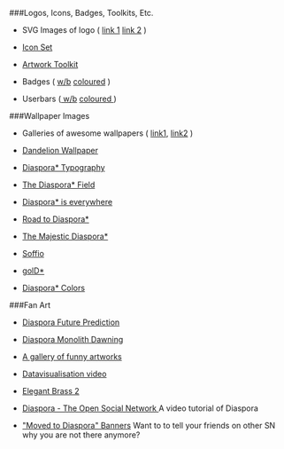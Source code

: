 ###Logos, Icons, Badges, Toolkits, Etc.

*   SVG Images of logo ( [link 1](http://nwlinux.com/diaspora-logo-and-artwork/) [link 2](http://www.littlegreenriver.com/wp-content/uploads/diaspora-logo-1.png) )

*   [Icon Set](http://creativekaizen.deviantart.com/art/Diaspora-Icon-Set-257241499)

* [Artwork Toolkit](http://naesk.deviantart.com/art/Diaspora-Artwork-Toolkit-254178705)

*   Badges ( [w/b](http://naesk.deviantart.com/art/Diaspora-Web-Badges-80x15px-257840696) [coloured](http://naesk.deviantart.com/art/Diaspora-Badges80x15px-Colours-258228537) )

*   Userbars ([ w/b](http://naesk.deviantart.com/art/Diaspora-Userbars-350x19px-257899291) [coloured ](http://naesk.deviantart.com/art/Diaspora-Userbars-Coloured-258377952) )


###Wallpaper Images 

*   Galleries of awesome wallpapers ( [link1](http://apolonis.deviantart.com/gallery/33154505), [link2](http://minus.com/mbmKpJylh5XBOs) )

* [Dandelion Wallpaper](http://wlppr.com/wallpapers/2011/10/04/Dandelion.1920x1200.jpg)

*   [Diaspora* Typography](http://bit.ly/r6SRL9)
    

    
*   [The Diaspora* Field](http://ubunblox.free.fr/UbunBlox/home/david/Photos/The_diaspora_field.jpg)
    
*   [Diaspora* is everywhere](http://ubunblox.free.fr/UbunBlox/home/david/Photos/Diaspora-is-everywhere.jpg)
    
*   [Road to Diaspora*](http://ubunblox.free.fr/UbunBlox/home/david/Photos/Road_to_Diaspora.jpg)
    
*   [The Majestic Diaspora*](http://ubunblox.free.fr/UbunBlox/home/david/Photos/The_majestic_Diaspora.jpg)
    
*   [Soffio](http://bit.ly/q4RY2J)

*   [golD*](http://bit.ly/rthcMm)

*   [Diaspora* Colors](http://bit.ly/s0Dw8y)


###Fan Art
    
*   [Diaspora Future Prediction](http://naesk.deviantart.com/art/Diaspora-Future-Prediction-252416084)
    
*   [Diaspora Monolith Dawning](http://naesk.deviantart.com/art/Diaspora-Monolith-Dawning-221230196)
    
*   [A gallery of funny artworks](http://apolonis.deviantart.com/gallery)
    
*   [Datavisualisation video](http://vimeo.com/24998484)
    
*   [Elegant Brass 2](http://pix.toile-libre.org/upload/original/1316972985.png)

*   [Diaspora - The Open Social Network ](http://www.youtube.com/watch?v=7scQUNNH444) A video tutorial of Diaspora 

*   ["Moved to Diaspora" Banners](http://staticsilva.deviantart.com/art/Moved-To-Diaspora-Banners-263930594) Want to to tell your friends on other SN why you are not there anymore?
